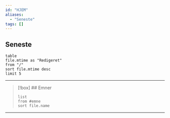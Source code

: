 ```yaml
---
id: "HJEM"
aliases:
  - "Seneste"
tags: []
---
```


## Seneste

```dataview 
table
file.mtime as "Redigeret"
from "/"
sort file.mtime desc
limit 5
```

---

>[!box] ## Emner
>```dataview 
>list
>from #emne 
>sort file.name
>```


---

